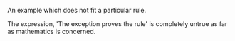 An example which does not fit a particular rule.

The expression, 'The exception proves the rule' is completely untrue as
far as mathematics is concerned.
